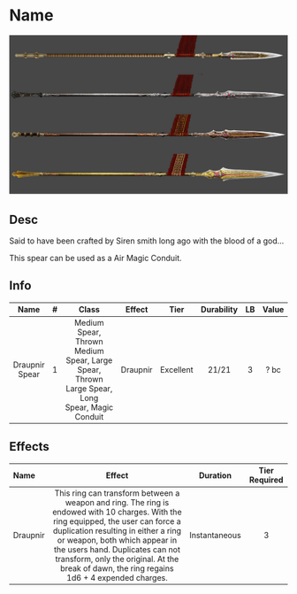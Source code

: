 # Name

![Copyright](./DrapnirSpear.jpg)

## Desc

Said to have been crafted by Siren smith long ago with the blood of a god...

This spear can be used as a Air Magic Conduit.

## Info

|      Name      | # |                                      Class                                      |  Effect  |   Tier   | Durability | LB | Value |
| :------------: | :-: | :------------------------------------------------------------------------------: | :------: | :-------: | :--------: | :-: | :---: |
| Draupnir Spear | 1 | Medium Spear, Thrown Medium Spear, Large Spear, Thrown Large Spear, Long Spear, Magic Conduit | Draupnir | Excellent |   21/21   | 3 | ? bc |

## Effects

| Name     |                                                                                                                                                                    Effect                                                                                                                                                                    |   Duration   | Tier Required |
| :------- | :-------------------------------------------------------------------------------------------------------------------------------------------------------------------------------------------------------------------------------------------------------------------------------------------------------------------------------------------: | :-----------: | :-----------: |
| Draupnir | This ring can transform between a weapon and ring. The ring is endowed with 10 charges. With the ring equipped, the user can force a duplication resulting in either a ring or weapon, both which appear in the users hand. Duplicates can not transform, only the original. At the break of dawn, the ring regains 1d6 + 4 expended charges. | Instantaneous |       3       |
